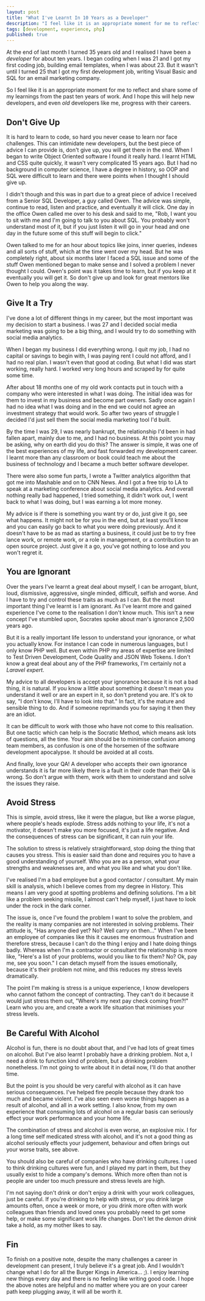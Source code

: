 ```yaml
---
layout: post
title: "What I've Learnt In 10 Years as a Developer"
description: "I feel like it is an appropriate moment for me to reflect and share some of my learnings from the past ten years of work."
tags: [development, experience, php]
published: true
---
```

At the end of last month I turned 35 years old and I realised I have been a *developer* for about ten years. I began coding when I was 21 and I got my first coding job, building email templates, when I was about 23. But it wasn't until I turned 25 that I got my first development job, writing Visual Basic and SQL for an email marketing company.

So I feel like it is an appropriate moment for me to reflect and share some of my learnings from the past ten years of work. And I hope this will help new developers, and even *old* developers like me, progress with their careers.

## Don't Give Up

It is hard to learn to code, so hard you never cease to learn nor face challenges. This can intimidate new developers, but the best piece of advice I can provide is, don't give up, you will get there in the end. When I began to write Object Oriented software I found it really hard. I learnt HTML and CSS quite quickly, it wasn't very complicated 15 years ago. But I had no background in computer science, I have a degree in history, so OOP and SQL were difficult to learn and there were points when I thought I should give up.

I didn't though and this was in part due to a great piece of advice I received from a Senior SQL Developer, a guy called Owen. The advice was simple, continue to read, listen and practice, and eventually it will click. One day in the office Owen called me over to his desk and said to me, "Rob, I want you to sit with me and I'm going to talk to you about SQL. You probably won't understand most of it, but if you just listen it will go in your head and one day in the future some of this stuff will begin to click."

Owen talked to me for an hour about topics like joins, inner queries, indexes and all sorts of stuff, which at the time went over my head. But he was completely right, about six months later I faced a SQL issue and some of the stuff Owen mentioned began to make sense and I solved a problem I never thought I could. Owen's point was it takes time to learn, but if you keep at it eventually you will get it. So don't give up and look for great mentors like Owen to help you along the way.

## Give It a Try

I've done a lot of different things in my career, but the most important was my decision to start a business. I was 27 and I decided social media marketing was going to be a big thing, and I would try to do something with social media analytics.

When I began my business I did everything wrong. I quit my job, I had no capital or savings to begin with, I was paying rent I could not afford, and I had no real plan. I wasn't even that good at coding. But what I did was start working, really hard. I worked very long hours and scraped by for quite some time.

After about 18 months one of my old work contacts put in touch with a company who were interested in what I was doing. The initial idea was for them to invest in my business and become part owners. Sadly once again I had no idea what I was doing and in the end we could not agree an investment strategy that would work. So after two years of struggle I decided I'd just sell them the social media marketing tool I'd built.

By the time I was 29, I was nearly bankrupt, the relationship I'd been in had fallen apart, mainly due to me, and I had no business. At this point you may be asking, why on earth did you do this? The answer is simple, it was one of the best experiences of my life, and fast forwarded my development career. I learnt more than any classroom or book could teach me about the business of technology and I became a much better software developer.

There were also some fun parts, I wrote a Twitter analytics algorithm that got me into Mashable and on to CNN News. And I got a free trip to LA to speak at a marketing conference about social media analytics. And overall nothing really bad happened, I tried something, it didn't work out, I went back to what I was doing, but I was earning a lot more money.

My advice is if there is something you want try or do, just give it go, see what happens. It might not be for you in the end, but at least you'll know and you can easily go back to what you were doing previously. And it doesn't have to be as mad as starting a business, it could just be to try free lance work, or remote work, or a role in management, or a contribution to an open source project. Just give it a go, you've got nothing to lose and you won't regret it.

## You are Ignorant

Over the years I've learnt a great deal about myself, I can be arrogant, blunt, loud, dismissive, aggressive, single minded, difficult, selfish and worse. And I have to try and control these traits as much as I can. But the most important thing I've learnt is I am ignorant. As I've learnt more and gained experience I've come to the realisation I don't know much. This isn't a new concept I've stumbled upon, Socrates spoke about man's ignorance 2,500 years ago.

But it is a really important life lesson to understand your ignorance, or what you actually know. For instance I can code in numerous languages, but I only know PHP well. But even within PHP my areas of expertise are limited to Test Driven Development, Code Quality and JSON Web Tokens. I don't know a great deal about any of the PHP frameworks, I'm certainly not a *Laravel expert*.

My advice to all developers is accept your ignorance because it is not a bad thing, it is natural. If you know a little about something it doesn't mean you understand it well or are an expert in it, so don't pretend you are. It's ok to say, "I don't know, I'll have to look into that." In fact, it's the mature and sensible thing to do. And if someone reprimands you for saying it then they are an idiot.

It can be difficult to work with those who have not come to this realisation. But one tactic which can help is the Socratic Method, which means ask lots of questions, all the time. Your aim should be to minimise confusion among team members, as confusion is one of the horsemen of the software development apocalypse. It should be avoided at all costs.

And finally, love your QA! A developer who accepts their own ignorance understands it is far more likely there is a fault in their code than their QA is wrong. So don't argue with them, work with them to understand and solve the issues they raise.

## Avoid Stress

This is simple, avoid stress, like it were the plague, but like a worse plague, where people's heads explode. Stress adds nothing to your life, it's not a motivator, it doesn't make you more focused, it's just a life negative. And the consequences of stress can be significant, it can ruin your life.

The solution to stress is relatively straightforward, stop doing the thing that causes you stress. This is easier said than done and requires you to have a good understanding of yourself. Who you are as a person, what your strengths and weaknesses are, and what you like and what you don't like.

I've realised I'm a bad employee but a good contactor / consultant. My main skill is analysis, which I believe comes from my degree in History. This means I am very good at spotting problems and defining solutions. I'm a bit like a problem seeking missile, I almost can't help myself, I just have to look under the rock in the dark corner.

The issue is, once I've found the problem I want to solve the problem, and the reality is many companies are not interested in solving problems. Their attitude is, "Has anyone died yet? No? Well carry on then..." When I've been an employee of companies like this it causes me enormous frustration and therefore stress, because I can't do the thing I enjoy and I hate doing things badly. Whereas when I'm a contractor or consultant the relationship is more like, "Here's a list of your problems, would you like to fix them? No? Ok, pay me, see you soon." I can detach myself from the issues emotionally, because it's their problem not mine, and this reduces my stress levels dramatically.

The point I'm making is stress is a unique experience, I know developers who cannot fathom the concept of contracting. They can't do it because it would just stress them out, "Where's my next pay check coming from?!" Learn who you are, and create a work life situation that minimises your stress levels.

## Be Careful With Alcohol

Alcohol is fun, there is no doubt about that, and I've had lots of great times on alcohol. But I've also learnt I probably have a drinking problem. Not a, I need a drink to function kind of problem, but a drinking problem nonetheless. I'm not going to write about it in detail now, I'll do that another time.

But the point is you should be very careful with alcohol as it can have serious consequences. I've helped fire people because they drank too much and became violent. I've also seen even worse things happen as a result of alcohol, and all in a work setting. I also know, from my own experience that consuming lots of alcohol on a regular basis can seriously effect your work performance and your home life.

The combination of stress and alcohol is even worse, an explosive mix. I for a long time self medicated stress with alcohol, and it's not a good thing as alcohol seriously effects your judgement, behaviour and often brings out your worse traits, see above.

You should also be careful of companies who have drinking cultures. I used to think drinking cultures were fun, and I played my part in them, but they usually exist to hide a company's demons. Which more often than not is people are under too much pressure and stress levels are high.

I'm not saying don't drink or don't enjoy a drink with your work colleagues, just be careful. If you're drinking to help with stress, or you drink large amounts often, once a week or more, or you drink more often with work colleagues than friends and loved ones you probably need to get some help, or make some significant work life changes. Don't let the *demon drink* take a hold, as my mother likes to say.

## Fin

To finish on a positive note, despite the many challenges a career in development can present, I truly believe it's a great job. And I wouldn't change what I do for all the Burger Kings in America... ;). I enjoy learning new things every day and there is no feeling like writing good code. I hope the above notes are helpful and no matter where you are on your career path keep plugging away, it will all be worth it.  
